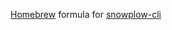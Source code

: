 [Homebrew]((https://brew.sh/)) formula for [snowplow-cli]((https://github.com/snowplow-product/snowplow-cli))
